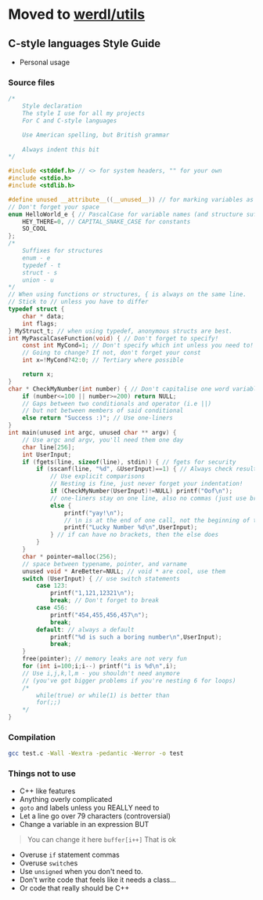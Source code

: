 # Moved to [werdl/utils](https://github.com/werdl/utils)
## C-style languages Style Guide
- Personal usage
### Source files
```c
/*  
    Style declaration
    The style I use for all my projects
    For C and C-style languages

    Use American spelling, but British grammar
    
    Always indent this bit
*/

#include <stddef.h> // <> for system headers, "" for your own
#include <stdio.h>
#include <stdlib.h>

#define unused __attribute__((__unused__)) // for marking variables as useless
// Don't forget your space
enum HelloWorld_e { // PascalCase for variable names (and structure suffix)
    HEY_THERE=0, // CAPITAL_SNAKE_CASE for constants
    SO_COOL
};
/*
    Suffixes for structures
    enum - e
    typedef - t
    struct - s
    union - u
*/
// When using functions or structures, { is always on the same line.
// Stick to // unless you have to differ
typedef struct {
    char * data;
    int flags;
} MyStruct_t; // when using typedef, anonymous structs are best.
int MyPascalCaseFunction(void) { // Don't forget to specify!
    const int MyCond=1; // Don't specify which int unless you need to!
    // Going to change? If not, don't forget your const
    int x=!MyCond?42:0; // Tertiary where possible

    return x;
}
char * CheckMyNumber(int number) { // Don't capitalise one word variables
    if (number<=100 || number>=200) return NULL; 
    // Gaps between two conditionals and operator (i.e ||)
    // but not between members of said conditional
    else return "Success :)"; // Use one-liners
}
int main(unused int argc, unused char ** argv) { 
    // Use argc and argv, you'll need them one day
    char line[256];
    int UserInput;
    if (fgets(line, sizeof(line), stdin)) { // fgets for security
        if (sscanf(line, "%d", &UserInput)==1) { // Always check result
            // Use explicit comparisons
            // Nesting is fine, just never forget your indentation!
            if (CheckMyNumber(UserInput)!=NULL) printf("Oof\n"); 
            // one-liners stay on one line, also no commas (just use brackets)
            else {
                printf("yay!\n"); 
                // \n is at the end of one call, not the beginning of the next
                printf("Lucky Number %d\n",UserInput);
            } // if can have no brackets, then the else does
        }
    }
    char * pointer=malloc(256); 
    // space between typename, pointer, and varname
    unused void * AreBetter=NULL; // void * are cool, use them
    switch (UserInput) { // use switch statements
        case 123:
            printf("1,121,12321\n");
            break; // Don't forget to break
        case 456:
            printf("454,455,456,457\n");
            break;
        default: // always a default
            printf("%d is such a boring number\n",UserInput);
            break;
    }
    free(pointer); // memory leaks are not very fun
    for (int i=100;i;i--) printf("i is %d\n",i);
    // Use i,j,k,l,m - you shouldn't need anymore 
    // (you've got bigger problems if you're nesting 6 for loops)
    /*
        while(true) or while(1) is better than
        for(;;)
    */
}
```
### Compilation
```bash
gcc test.c -Wall -Wextra -pedantic -Werror -o test
```
### Things not to use
- C++ like features
- Anything overly complicated
- `goto` and labels unless you REALLY need to
- Let a line go over 79 characters (controversial)
- Change a variable in an expression BUT
> You can change it here
> `buffer[i++]`
> That is ok
- Overuse `if` statement commas
- Overuse `switch`es
- Use `unsigned` when you don't need to.
- Don't write code that feels like it needs a class...
- Or code that really should be C++
